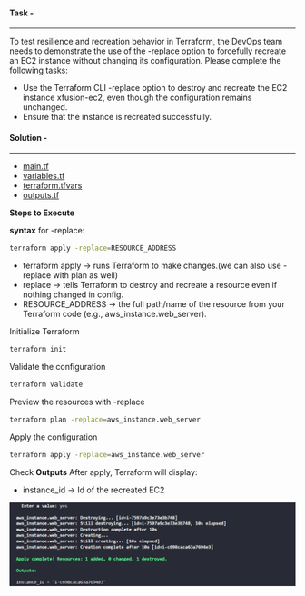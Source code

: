 #### Task - 
---
To test resilience and recreation behavior in Terraform, the DevOps team needs to demonstrate the use of the -replace option to forcefully recreate an EC2 instance without changing its configuration. Please complete the following tasks:
- Use the Terraform CLI -replace option to destroy and recreate the EC2 instance xfusion-ec2, even though the configuration remains unchanged.
- Ensure that the instance is recreated successfully.

#### Solution - 
---

- [main.tf](./main.tf)
- [variables.tf](./variables.tf)
- [terraform.tfvars](./terraform.tfvars)
- [outputs.tf](./outputs.tf)

**Steps to Execute**

**syntax** for -replace:
```sh
terraform apply -replace=RESOURCE_ADDRESS
```
- terraform apply -> runs Terraform to make changes.(we can also use -replace with plan as well)
- replace -> tells Terraform to destroy and recreate a resource even if nothing changed in config.
- RESOURCE_ADDRESS -> the full path/name of the resource from your Terraform code (e.g., aws_instance.web_server).

Initialize Terraform
```sh
terraform init
```
Validate the configuration
```sh
terraform validate
```
Preview the resources with -replace
```sh
terraform plan -replace=aws_instance.web_server
```
Apply the configuration
```sh
terraform apply -replace=aws_instance.web_server
```

Check **Outputs**
After apply, Terraform will display:

- instance_id -> Id of the recreated EC2

![Screenshot](./TASK3.png)